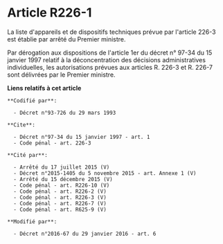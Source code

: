 # Article R226-1

La liste d'appareils et de dispositifs techniques prévue par l'article 226-3 est établie par arrêté du Premier ministre. 

Par dérogation aux dispositions de l'article 1er du décret n° 97-34 du 15 janvier 1997 relatif à la déconcentration des
décisions administratives individuelles, les autorisations prévues aux articles R. 226-3 et R. 226-7 sont délivrées par le
Premier ministre.

**Liens relatifs à cet article**

	**Codifié par**:

	  - Décret n°93-726 du 29 mars 1993

	**Cite**:

	  - Décret n°97-34 du 15 janvier 1997 - art. 1
	  - Code pénal - art. 226-3

	**Cité par**:

	  - Arrêté du 17 juillet 2015 (V)
	  - Décret n°2015-1405 du 5 novembre 2015 - art. Annexe 1 (V)
	  - Arrêté du 15 décembre 2015 (V)
	  - Code pénal - art. R226-10 (V)
	  - Code pénal - art. R226-2 (V)
	  - Code pénal - art. R226-3 (V)
	  - Code pénal - art. R226-7 (V)
	  - Code pénal - art. R625-9 (V)

	**Modifié par**:

	  - Décret n°2016-67 du 29 janvier 2016 - art. 6
